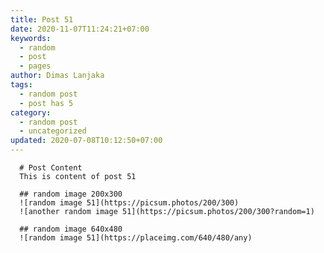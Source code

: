 ```yaml
---
title: Post 51
date: 2020-11-07T11:24:21+07:00
keywords:
  - random
  - post
  - pages
author: Dimas Lanjaka
tags:
  - random post
  - post has 5
category:
  - random post
  - uncategorized
updated: 2020-07-08T10:12:50+07:00
---
```


      # Post Content
      This is content of post 51

      ## random image 200x300
      ![random image 51](https://picsum.photos/200/300)
      ![another random image 51](https://picsum.photos/200/300?random=1)

      ## random image 640x480
      ![random image 51](https://placeimg.com/640/480/any)
      